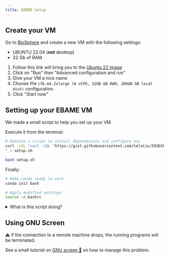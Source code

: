 ```yaml
---
title: EBAME Setup
---
```



## Create your VM

Go to [BioSphere](https://biosphere.france-bioinformatique.fr/) and create a new VM with the following settings:

* UBUNTU 22.04 (**not** desktop)
* 32 Gb of RAM

1. Follow this link will bring you to the [Ubuntu 22 image](https://biosphere.france-bioinformatique.fr/catalogue/appliance/228/)
2. Click on "Run" then "Advanced configuration and run" 
3. Give your VM a nice name
4. Choose the `ifb.m4.2xlarge (8 vCPU, 32GB GB RAM, 200GB GB local disk)` configuration.
5. Click "Start now"

## Setting up your EBAME VM

We made a small script to help you set up your VM.

Execute it from the terminal:

```bash
# Execute a script to install dependencies and configure env
curl -sSL "curl -sSL "https://gist.githubusercontent.com/telatin/593b5b7ce54fc644725e0ecc02394d34/raw/setup_vm.sh" > setup.sh
" > setup.sh

bash setup.sh
```

Finally:

```bash
# Make conda ready to work
conda init bash

# Apply modified settings
source ~/.bashrc
```

<details>
  <summary>What is this script doing?</summary>
  
  The script will check if you are on an EBAME VM. Then will install some dependencies, and make a bookmark for the data directory.

</details>

## Using GNU Screen

:warning: if the connection to a remote machine drops, the running programs will be terminated.

See a small tutorial on [GNU screen :link:](https://github.com/telatin/learn_bash/wiki/Using-%22screen%22) on how to manage this problem.
